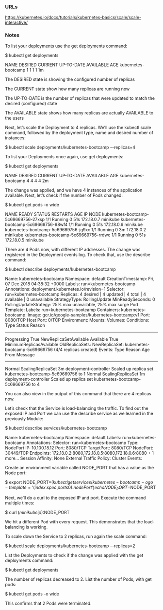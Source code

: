 ### URLs
https://kubernetes.io/docs/tutorials/kubernetes-basics/scale/scale-interactive/

### Notes
To list your deployments use the get deployments command: 

$ kubectl get deployments

NAME                  DESIRED   CURRENT   UP-TO-DATE   AVAILABLE   AGE
kubernetes-bootcamp   1         1         1            1           1m

The DESIRED state is showing the configured number of replicas

The CURRENT state show how many replicas are running now

The UP-TO-DATE is the number of replicas that were updated to match the desired (configured) state

The AVAILABLE state shows how many replicas are actually AVAILABLE to the users

Next, let’s scale the Deployment to 4 replicas. We’ll use the kubectl scale command, followed by the deployment type, name and desired number of instances:

$ kubectl scale deployments/kubernetes-bootcamp --replicas=4

To list your Deployments once again, use get deployments:

$ kubectl get deployments

NAME                  DESIRED   CURRENT   UP-TO-DATE   AVAILABLE   AGE
kubernetes-bootcamp   4         4         4            4           2m

The change was applied, and we have 4 instances of the application available. Next, let’s check if the number of Pods changed:

$ kubectl get pods -o wide

NAME                                   READY     STATUS    RESTARTS   AGE       IP           NODE
kubernetes-bootcamp-5c69669756-27xsp   1/1       Running   0          51s       172.18.0.7   minikube
kubernetes-bootcamp-5c69669756-98wf4   1/1       Running   0          51s       172.18.0.6   minikube
kubernetes-bootcamp-5c69669756-jg9xc   1/1       Running   0          3m        172.18.0.2   minikube
kubernetes-bootcamp-5c69669756-rrdwc   1/1       Running   0          51s       172.18.0.5   minikube

There are 4 Pods now, with different IP addresses. The change was registered in the Deployment events log. To check that, use the describe command:

$ kubectl describe deployments/kubernetes-bootcamp

Name:                   kubernetes-bootcamp
Namespace:              default
CreationTimestamp:      Fri, 07 Dec 2018 04:38:32 +0000
Labels:                 run=kubernetes-bootcamp
Annotations:            deployment.kubernetes.io/revision=1
Selector:               run=kubernetes-bootcamp
Replicas:               4 desired | 4 updated | 4 total | 4 available | 0 unavailable
StrategyType:           RollingUpdate
MinReadySeconds:        0
RollingUpdateStrategy:  25% max unavailable, 25% max surge
Pod Template:
  Labels:  run=kubernetes-bootcamp
  Containers:
   kubernetes-bootcamp:
    Image:        gcr.io/google-samples/kubernetes-bootcamp:v1
    Port:         8080/TCP
    Host Port:    0/TCP
    Environment:  <none>
    Mounts:       <none>
  Volumes:        <none>
Conditions:
  Type           Status  Reason
  ----           ------  ------
  Progressing    True    NewReplicaSetAvailable
  Available      True    MinimumReplicasAvailable
OldReplicaSets:  <none>
NewReplicaSet:   kubernetes-bootcamp-5c69669756 (4/4 replicas created)
Events:
  Type    Reason             Age   From                   Message
  ----    ------             ----  ----                   -------
  Normal  ScalingReplicaSet  3m    deployment-controller  Scaled up replica set kubernetes-bootcamp-5c69669756 to 1
  Normal  ScalingReplicaSet  1m    deployment-controller  Scaled up replica set kubernetes-bootcamp-5c69669756 to 4

  You can also view in the output of this command that there are 4 replicas now.

Let’s check that the Service is load-balancing the traffic. To find out the exposed IP and Port we can use the describe service as we learned in the previously Module:

$ kubectl describe services/kubernetes-bootcamp

Name:                     kubernetes-bootcamp
Namespace:                default
Labels:                   run=kubernetes-bootcamp
Annotations:              <none>
Selector:                 run=kubernetes-bootcamp
Type:                     NodePort
IP:                       10.100.18.12
Port:                     <unset>  8080/TCP
TargetPort:               8080/TCP
NodePort:                 <unset>  30449/TCP
Endpoints:                172.18.0.2:8080,172.18.0.5:8080,172.18.0.6:8080 + 1 more...
Session Affinity:         None
External Traffic Policy:  Cluster
Events:                   <none>

Create an environment variable called NODE_PORT that has a value as the Node port:

$ export NODE_PORT=$(kubectl get services/kubernetes-bootcamp -o go-template='{{(index .spec.ports 0).nodePort}}')
echo NODE_PORT=$NODE_PORT

Next, we’ll do a curl to the exposed IP and port. Execute the command multiple times:

$ curl $(minikube ip):$NODE_PORT

We hit a different Pod with every request. This demonstrates that the load-balancing is working.

To scale down the Service to 2 replicas, run again the scale command:

$ kubectl scale deployments/kubernetes-bootcamp --replicas=2

List the Deployments to check if the change was applied with the get deployments command:

$ kubectl get deployments

The number of replicas decreased to 2. List the number of Pods, with get pods:

$ kubectl get pods -o wide

This confirms that 2 Pods were terminated.